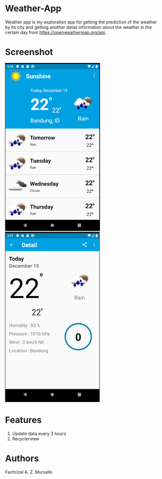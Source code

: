 # Weather-App
Weather app is my exploration app for getting the prediction of the weather by its city and getting another detail information about the weather in the certain day from https://openweathermap.org/api.

# Screenshot
![Alt text](/screenshots/main.png?raw=true "Main Activity")  ![Alt text](/screenshots/detail.png?raw=true "Detail Activity") 

# Features
1. Update data every 3 hours
2. Recyclerview

# Authors
Fachrizal A. Z. Mursalin
